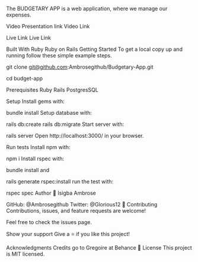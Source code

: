 The BUDGETARY APP is a web application, where we manage our expenses.

Video Presentation link
Video Link

Live Link
Live Link

Built With
Ruby
Ruby on Rails
Getting Started
To get a local copy up and running follow these simple example steps.

git clone git@github.com:Ambrosegithub/Budgetary-App.git

cd budget-app

Prerequisites
Ruby Rails PostgresSQL

Setup
Install gems with:

bundle install
Setup database with:

rails db:create
rails db:migrate
Start server with:

rails server
Open http://localhost:3000/ in your browser.

Run tests
Install npm with:

npm i
Install rspec with:

bundle install
and

rails generate rspec:install
run the test with:

rspec spec
Author
👤 Isigba Ambrose

GitHub: @Ambrosegithub
Twitter: @Glorious12
🤝 Contributing
Contributions, issues, and feature requests are welcome!

Feel free to check the issues page.

Show your support
Give a ⭐️ if you like this project!

Acknowledgments
Credits go to Gregoire at Behance
📝 License
This project is MIT licensed.

